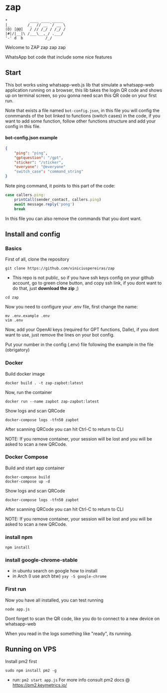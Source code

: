# zap
```
*          ____ ____ _____ 
|_        /_  // __ `/ __ \
(O) [@@]   / // /_/ / /_/ /
|#|/|__|\ /___\__,_/ .___/  
'-' d  b          /_/  
```
Welcome to ZAP zap zap zap

WhatsApp bot code that include some nice features

## Start
This bot works using whatsapp-web.js lib that simulate a whatsapp-web application running on a browser, this lib takes the login QR code and shows up on terminal screen, so you gonna need scan this QR code on your first run.

Note that exists a file named `bot-config.json`, in this file you will config the conmmands of the bot linked to functions (switch cases) in the code, if you want to add some function, follow other functions structure and add your config in this file.
#### bot-config.json example
```json
{
    "ping": "ping",
    "gptquestion": "/gpt",
    "sticker": "/sticker",
    "everyone": "@everyone"
    "switch_case": "command_string"
}
```
Note ping command, it points to this part of the code:
```js
case callers.ping:
    printCall(sender_contact, callers.ping)
    await message.reply('pong')
    break
```
In this file you can also remove the commands that you dont want.
## Install and config

### Basics
First of all, clone the repository

```
git clone https://github.com/viniciuspereiras/zap
```

- This repo is not public, so if you have ssh keys config on your github account, go to green clone button, and copy ssh link, if you dont want to do that, just **download the zip** ;)

```
cd zap
```

Now you need to configure your .env file, first change the name:
```
mv .env.example .env
vim .env
```
Now, add your OpenAI keys (required for GPT functions, Dalle), if you dont want to use, just remove the lines on your bot config.

Put your number in the config (.env) file following the example in the file (obrigatory)

### Docker

Build docker image
```
docker build . -t zap-zapbot:latest
```

Now, run the container
```
docker run --name zapbot zap-zapbot:latest
```

Show logs and scan QRCode
```
docker-compose logs -tfn50 zapbot
```
After scanning QRCode you can hit Ctrl-C to return to CLI

NOTE: If you remove container, your session will be lost and you will be asked to scan a new QRCode.

### Docker Compose

Build and start app container
```
docker-compose build
docker-compose up -d
```

Show logs and scan QRCode
```
docker-compose logs -tfn50 zapbot
```
After scanning QRCode you can hit Ctrl-C to return to CLI

NOTE: If you remove container, your session will be lost and you will be asked to scan a new QRCode.


### install npm
```
npm install
```
### install google-chrome-stable
- in ubuntu search on google how to install
- in Arch (I use arch btw) `yay -S google-chrome`

### First run
Now you have all installed, you can test running
```
node app.js
```
Dont forget to scan the QR code, like you do to connect to a new device on whatsapp-web

When you read in the logs something like "ready", its running.

## Running on VPS
Install pm2 first
```
sudo npm install pm2 -g
```
- run:
  ```pm2 start app.js```
For more info consult pm2 docs @ https://pm2.keymetrics.io/
